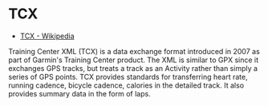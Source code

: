 # TCX

- [TCX - Wikipedia](https://en.wikipedia.org/wiki/Training_Center_XML)

Training Center XML (TCX) is a data exchange format introduced in 2007 as part
of Garmin's Training Center product. The XML is similar to GPX since it
exchanges GPS tracks, but treats a track as an Activity rather than simply a
series of GPS points. TCX provides standards for transferring heart rate,
running cadence, bicycle cadence, calories in the detailed track. It also
provides summary data in the form of laps.

